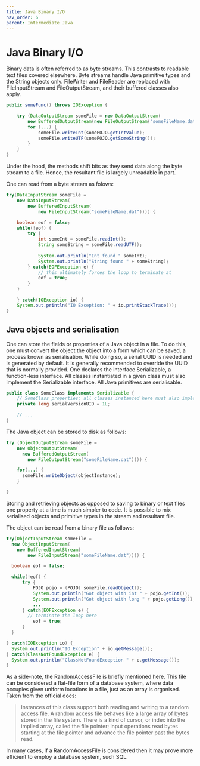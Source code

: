```yaml
---
title: Java Binary I/O
nav_order: 6
parent: Intermediate Java
---
```


# Java Binary I/O

Binary data is often referred to as byte streams. This contrasts to readable text files covered elsewhere. Byte streams handle Java primitive types and the String objects only. FileWriter and FileReader are replaced with FileInputStream and FileOutputStream, and their buffered classes also apply.

```java
public someFunc() throws IOException {

    try (DataOutputStream someFile = new DataOutputStream(
        new BufferedOutputStream(new FileOutputStream("someFileName.dat")))) {
        for (...) {
            someFile.writeInt(somePOJO.getIntValue);
            someFile.writeUTF(somePOJO.getSomeString());
        }
    }
}
```

Under the hood, the methods shift bits as they send data along the byte stream to a file. Hence, the resultant file is largely unreadable in part.

One can read from a byte stream as folows:

```java
try(DataInputStream someFile = 
    new DataInputStream(
        new BufferedInputStream(
            new FileInputStream("someFileName.dat")))) {

    boolean eof = false;
    while(!eof) {
        try {
            int someInt = someFile.readInt();
            String someString = someFile.readUTF();
            
            System.out.println("Int found " someInt);
            System.out.println("String found " + someString);            
        } catch(EOFException e) {
            // this ultimately forces the loop to terminate at
            eof = true;
        }
    }

    } catch(IOException io) {
    System.out.println("IO Exception: " + io.printStackTrace());
}
```

## Java objects and serialisation

One can store the fields or properties of a Java object in a file. To do this, one must convert the object the object into a form which can be saved, a process known as serialisation. While doing so, a serial UUID is needed and is generated by default. It is generally recommended to override the UUID that is normally provided. One declares the interface Serializable, a function-less interface. All classes instantiated in a given class must also implement the Serializable interface. All Java primitives are serialisable.

```java
public class SomeClass implements Serializable {
    // SomeClass properties; all classes instanced here must also implement Serializable
    private long serialVersionUID = 1L;

    // ...
}
```

The Java object can be stored to disk as follows:

```java
try (ObjectOutputStream someFile = 
    new ObjectOutputStream(
      new BufferedOutputStream(
        new FileOutputStream("someFileName.dat")))) {

    for(...) {
      someFile.writeObject(objectInstance);
    }

}
```

Storing and retrieving objects as opposed to saving to binary or text files one property at a time is much simpler to code. It is possible to mix serialised objects and primitive types in the stream and resultant file.

The object can be read from a binary file as follows:

```java
try(ObjectInputStream someFile = 
  new ObjectInputStream(
    new BufferedInputStream(
        new FileInputStream("someFileName.dat")))) {

  boolean eof = false;

  while(!eof) {
      try {
          POJO pojo = (POJO) someFile.readObject();
          System.out.println("Got object with int " + pojo.getInt());
          System.out.println("Got object with long " + pojo.getLong());
          ...
      } catch(EOFException e) {
        // terminate the loop here
          eof = true;
      }
  }

} catch(IOException io) {
  System.out.println("IO Exception" + io.getMessage());
} catch(ClassNotFoundException e) {
  System.out.println("ClassNotFoundException " + e.getMessage());
}
```

As a side-note, the RandomAccessFile is briefly mentioned here. This file can be considered a flat-file form of a database system, where data occupies given uniform locations in a file, just as an array is organised. Taken from the official docs:

> Instances of this class support both reading and writing to a random access file. A random access file behaves like a large array of bytes stored in the file system. There is a kind of cursor, or index into the implied array, called the file pointer; input operations read bytes starting at the file pointer and advance the file pointer past the bytes read.

In many cases, if a RandomAccessFile is considered then it may prove more efficient to employ a database system, such SQL.
